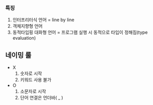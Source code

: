 ### 특징
1. 인터프리터식 언어 = line by line
2. 객체지향형 언어
3. 동적타입핑 대화형 언어  = 프로그램 실행 시 동적으로 타입이 정해짐(type evaluation)

## 네이밍 룰
- X
	1. 숫자로 시작
	2. 키워드 사용 불가
- O
	1. 소문자로 시작
	2. 단어 연결은 언더바( _ )